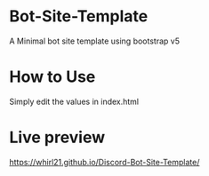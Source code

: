 # Bot-Site-Template
A Minimal bot site template using bootstrap v5
# How to Use
Simply edit the values in index.html
# Live preview
https://whirl21.github.io/Discord-Bot-Site-Template/

